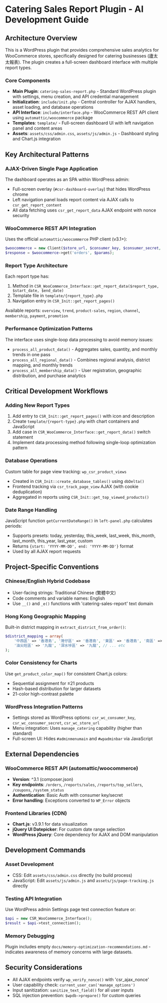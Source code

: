 # Catering Sales Report Plugin - AI Development Guide

## Architecture Overview

This is a WordPress plugin that provides comprehensive sales analytics for WooCommerce stores, specifically designed for catering businesses (廬太太報表). The plugin creates a full-screen dashboard interface with multiple report types.

### Core Components

- **Main Plugin**: `catering-sales-report.php` - Standard WordPress plugin with settings, menu creation, and API credential management
- **Initialization**: `include/init.php` - Central controller for AJAX handlers, asset loading, and database operations  
- **API Interface**: `include/interface.php` - WooCommerce REST API client using `automattic/woocommerce` package
- **Templates**: `template/` - Full-screen dashboard UI with left navigation panel and content areas
- **Assets**: `assets/css/admin.css`, `assets/js/admin.js` - Dashboard styling and Chart.js integration

## Key Architectural Patterns

### AJAX-Driven Single Page Application
The dashboard operates as an SPA within WordPress admin:
- Full-screen overlay (`#csr-dashboard-overlay`) that hides WordPress chrome
- Left navigation panel loads report content via AJAX calls to `csr_get_report_content`
- All data fetching uses `csr_get_report_data` AJAX endpoint with nonce security

### WooCommerce REST API Integration
Uses the official `automattic/woocommerce` PHP client (v3.1+):
```php
$woocommerce = new Client($store_url, $consumer_key, $consumer_secret, ['version' => 'wc/v3']);
$response = $woocommerce->get('orders', $params);
```

### Report Type Architecture
Each report type has:
1. Method in `CSR_WooCommerce_Interface::get_report_data($report_type, $start_date, $end_date)`
2. Template file in `template/{report_type}.php` 
3. Navigation entry in `CSR_Init::get_report_pages()`

Available reports: `overview`, `trend`, `product-sales`, `region`, `channel`, `membership`, `payment`, `promotion`

### Performance Optimization Patterns
The interface uses single-loop data processing to avoid memory issues:
- `process_all_product_data()` - Aggregates sales, quantity, and monthly trends in one pass
- `process_all_regional_data()` - Combines regional analysis, district mapping, and monthly trends
- `process_all_membership_data()` - User registration, geographic distribution, and purchase analytics

## Critical Development Workflows

### Adding New Report Types
1. Add entry to `CSR_Init::get_report_pages()` with icon and description
2. Create `template/{report-type}.php` with chart containers and JavaScript
3. Add case in `CSR_WooCommerce_Interface::get_report_data()` switch statement
4. Implement data processing method following single-loop optimization pattern

### Database Operations
Custom table for page view tracking: `wp_csr_product_views`
- Created in `CSR_Init::create_database_tables()` using `dbDelta()`
- Frontend tracking via `csr_track_page_view` AJAX (with cookie deduplication)
- Aggregated in reports using `CSR_Init::get_top_viewed_products()`

### Date Range Handling
JavaScript function `getCurrentDateRange()` in `left-panel.php` calculates periods:
- Supports presets: today, yesterday, this_week, last_week, this_month, last_month, this_year, last_year, custom
- Returns `{start: 'YYYY-MM-DD', end: 'YYYY-MM-DD'}` format
- Used by all AJAX report requests

## Project-Specific Conventions

### Chinese/English Hybrid Codebase
- User-facing strings: Traditional Chinese (繁體中文)
- Code comments and variable names: English
- Use `__()` and `_e()` functions with 'catering-sales-report' text domain

### Hong Kong Geographic Mapping
Built-in district mapping in `extract_district_from_order()`:
```php
$district_mapping = array(
    '中西區' => '香港島', '灣仔區' => '香港島', '東區' => '香港島', '南區' => '香港島',
    '油尖旺區' => '九龍', '深水埗區' => '九龍', // ... etc
);
```

### Color Consistency for Charts
Use `get_product_color_map()` for consistent Chart.js colors:
- Sequential assignment for ≤21 products  
- Hash-based distribution for larger datasets
- 21-color high-contrast palette

### WordPress Integration Patterns
- Settings stored as WordPress options: `csr_wc_consumer_key`, `csr_wc_consumer_secret`, `csr_wc_store_url`
- Menu integration: Uses `manage_catering` capability (higher than standard)
- Full-screen UI: Hides `#adminmenumain` and `#wpadminbar` via JavaScript

## External Dependencies

### WooCommerce REST API (automattic/woocommerce)
- **Version**: ^3.1 (composer.json)
- **Key endpoints**: `/orders`, `/reports/sales`, `/reports/top_sellers`, `/coupons`, `/system_status`
- **Authentication**: Basic Auth with consumer key/secret
- **Error handling**: Exceptions converted to `WP_Error` objects

### Frontend Libraries (CDN)
- **Chart.js**: v3.9.1 for data visualization  
- **jQuery UI Datepicker**: For custom date range selection
- **WordPress jQuery**: Core dependency for AJAX and DOM manipulation

## Development Commands

### Asset Development
- CSS: Edit `assets/css/admin.css` directly (no build process)
- JavaScript: Edit `assets/js/admin.js` and `assets/js/page-tracking.js` directly

### Testing API Integration
Use WordPress admin Settings page test connection feature or:
```php
$api = new CSR_WooCommerce_Interface();
$result = $api->test_connection();
```

### Memory Debugging
Plugin includes empty `docs/memory-optimization-recommendations.md` - indicates awareness of memory concerns with large datasets.

## Security Considerations
- All AJAX endpoints verify `wp_verify_nonce()` with 'csr_ajax_nonce'
- User capability check: `current_user_can('manage_options')`  
- Input sanitization: `sanitize_text_field()` for all user inputs
- SQL injection prevention: `$wpdb->prepare()` for custom queries